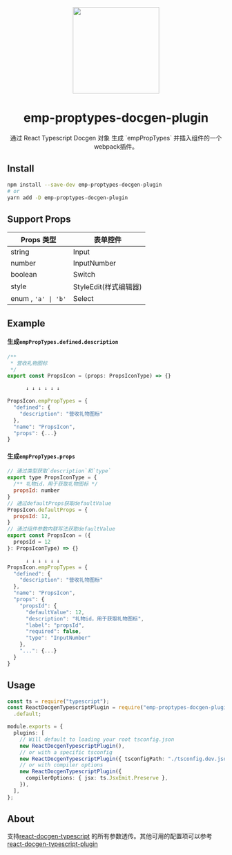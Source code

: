 <div align="center">
  <img  height="200"
    src="https://upload.wikimedia.org/wikipedia/commons/thumb/a/a7/React-icon.svg/512px-React-icon.svg.png">
  <h1>emp-proptypes-docgen-plugin</h1>
  <p>通过 React Typescript Docgen 对象 生成 `empPropTypes` 并插入组件的一个webpack插件。</p>
</div>

## Install

```sh
npm install --save-dev emp-proptypes-docgen-plugin
# or
yarn add -D emp-proptypes-docgen-plugin
```

## Support Props

| Props 类型          | 表单控件              |
| ------------------- | --------------------- |
| string              | Input                 |
| number              | InputNumber           |
| boolean             | Switch                |
| style               | StyleEdit(样式编辑器) |
| enum , `'a' \| 'b'` | Select                |

## Example

#### 生成`empPropTypes.defined.description`

```javascript
/**
 * 营收礼物图标
 */
export const PropsIcon = (props: PropsIconType) => {}

      ↓ ↓ ↓ ↓ ↓ ↓

PropsIcon.empPropTypes = {
  "defined": {
    "description": "营收礼物图标"
  },
  "name": "PropsIcon",
  "props": {...}
}
```

#### 生成`empPropTypes.props`

```javascript
// 通过类型获取`description`和`type`
export type PropsIconType = {
  /** 礼物id，用于获取礼物图标 */
  propsId: number
}
// 通过defaultProps获取defaultValue
PropsIcon.defaultProps = {
  propsId: 12,
}
// 通过组件参数内联写法获取defaultValue
export const PropsIcon = ({
  propsId = 12
}: PropsIconType) => {}

      ↓ ↓ ↓ ↓ ↓ ↓
PropsIcon.empPropTypes = {
  "defined": {
    "description": "营收礼物图标"
  },
  "name": "PropsIcon",
  "props": {
    "propsId": {
      "defaultValue": 12,
      "description": "礼物id，用于获取礼物图标",
      "label": "propsId",
      "required": false,
      "type": "InputNumber"
    },
    "...": {...}
  }
}

```

## Usage

```ts
const ts = require("typescript");
const ReactDocgenTypescriptPlugin = require("emp-proptypes-docgen-plugin")
  .default;

module.exports = {
  plugins: [
    // Will default to loading your root tsconfig.json
    new ReactDocgenTypescriptPlugin(),
    // or with a specific tsconfig
    new ReactDocgenTypescriptPlugin({ tsconfigPath: "./tsconfig.dev.json" }),
    // or with compiler options
    new ReactDocgenTypescriptPlugin({
      compilerOptions: { jsx: ts.JsxEmit.Preserve },
    }),
  ],
};
```

## About

支持[react-docgen-typescript](https://github.com/styleguidist/react-docgen-typescript#parseroptions) 的所有参数透传。其他可用的配置项可以参考[react-docgen-typescript-plugin](https://github.com/hipstersmoothie/react-docgen-typescript-plugin)
